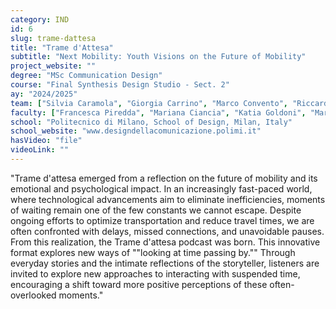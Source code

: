 ```yaml
---
category: IND
id: 6
slug: trame-dattesa
title: "Trame d'Attesa"
subtitle: "Next Mobility: Youth Visions on the Future of Mobility"
project_website: ""
degree: "MSc Communication Design"
course: "Final Synthesis Design Studio - Sect. 2"
ay: "2024/2025"
team: ["Silvia Caramola", "Giorgia Carrino", "Marco Convento", "Riccardo Daminato", "Carla Dinolfo", "Matteo Semeraro"]
faculty: ["Francesca Piredda", "Mariana Ciancia", "Katia Goldoni", "Marco Ronchi"]
school: "Politecnico di Milano, School of Design, Milan, Italy"
school_website: "www.designdellacomunicazione.polimi.it"
hasVideo: "file"
videoLink: ""
---
```


"Trame d'attesa emerged from a reflection on the future of mobility and its emotional and psychological impact. In an increasingly fast-paced world, where technological advancements aim to eliminate inefficiencies, moments of waiting remain one of the few constants we cannot escape. Despite ongoing efforts to optimize transportation and reduce travel times, we are often confronted with delays, missed connections, and unavoidable pauses. From this realization, the Trame d'attesa podcast was born. This innovative format explores new ways of ""looking at time passing by."" Through everyday stories and the intimate reflections of the storyteller, listeners are invited to explore new approaches to interacting with suspended time, encouraging a shift toward more positive perceptions of these often-overlooked moments."
